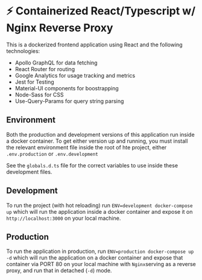 # ⚡ Containerized React/Typescript w/ Nginx Reverse Proxy

This is a dockerized frontend application using React and the following technologies:

- Apollo GraphQL for data fetching
- React Router for routing
- Google Analytics for usage tracking and metrics
- Jest for Testing
- Material-UI components for boostrapping
- Node-Sass for CSS
- Use-Query-Params for query string parsing

## Environment

Both the production and development versions of this application run inside a docker container. To get either version up and running, you must install the relevant environment file inside the root of hte project, either `.env.production` or `.env.development`

See the `globals.d.ts` file for the correct variables to use inside these development files.

## Development

To run the project (with hot reloading) run `ENV=development docker-compose up` which will run the application inside a docker container and expose it on `http://localhost:3000` on your local machine.

## Production

To run the application in production, run `ENV=production docker-compose up -d` which will run the application on a docker container and expose that container via PORT 80 on your local machine with `Nginx`serving as a reverse proxy, and run that in detached (`-d`) mode.
